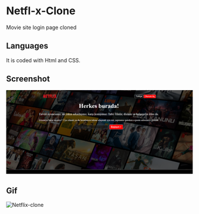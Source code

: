 # Netfl-x-Clone

Movie site login page cloned

<h2>Languages</h2>

It is coded with Html and CSS.

<h2>Screenshot</h2>

![](/screenshot.png)

## Gif

![Netflix-clone](/Netflix-clone.gif)


